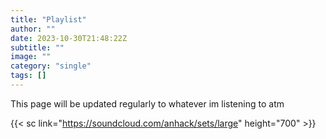 ```yaml
---
title: "Playlist"
author: ""
date: 2023-10-30T21:48:22Z
subtitle: ""
image: ""
category: "single"
tags: []
---
```

This page will be updated regularly to whatever im listening to atm

{{< sc link="https://soundcloud.com/anhack/sets/large" height="700" >}}
